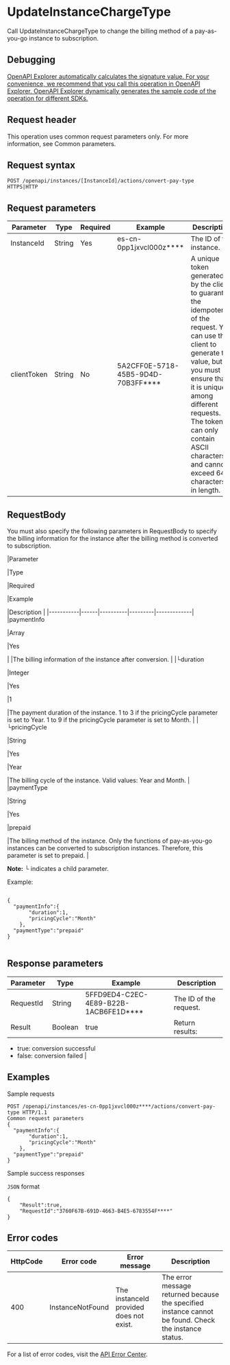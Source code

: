 # UpdateInstanceChargeType

Call UpdateInstanceChargeType to change the billing method of a pay-as-you-go instance to subscription.

## Debugging

[OpenAPI Explorer automatically calculates the signature value. For your convenience, we recommend that you call this operation in OpenAPI Explorer. OpenAPI Explorer dynamically generates the sample code of the operation for different SDKs.](https://api.aliyun.com/#product=elasticsearch&api=UpdateInstanceChargeType&type=ROA&version=2017-06-13)

## Request header

This operation uses common request parameters only. For more information, see Common parameters.

## Request syntax

```
POST /openapi/instances/[InstanceId]/actions/convert-pay-type HTTPS|HTTP
```

## Request parameters

|Parameter|Type|Required|Example|Description|
|---------|----|--------|-------|-----------|
|InstanceId|String|Yes|es-cn-0pp1jxvcl000z\*\*\*\*|The ID of the instance. |
|clientToken|String|No|5A2CFF0E-5718-45B5-9D4D-70B3FF\*\*\*\*|A unique token generated by the client to guarantee the idempotency of the request. You can use the client to generate the value, but you must ensure that it is unique among different requests. The token can only contain ASCII characters and cannot exceed 64 characters in length. |

## RequestBody

You must also specify the following parameters in RequestBody to specify the billing information for the instance after the billing method is converted to subscription.

|Parameter

|Type

|Required

|Example

|Description |
|-----------|------|----------|---------|-------------|
|paymentInfo

|Array

|Yes

| |The billing information of the instance after conversion. |
|└duration

|Integer

|Yes

|1

|The payment duration of the instance. 1 to 3 if the pricingCycle parameter is set to Year. 1 to 9 if the pricingCycle parameter is set to Month. |
|└pricingCycle

|String

|Yes

|Year

|The billing cycle of the instance. Valid values: Year and Month. |
|paymentType

|String

|Yes

|prepaid

|The billing method of the instance. Only the functions of pay-as-you-go instances can be converted to subscription instances. Therefore, this parameter is set to prepaid. |

**Note:** └ indicates a child parameter.

Example:

```

{
  "paymentInfo":{ 
       "duration":1,
       "pricingCycle":"Month"
    },
  "paymentType":"prepaid"
}
            
```

## Response parameters

|Parameter|Type|Example|Description|
|---------|----|-------|-----------|
|RequestId|String|5FFD9ED4-C2EC-4E89-B22B-1ACB6FE1D\*\*\*\*|The ID of the request. |
|Result|Boolean|true|Return results:

-   true: conversion successful
-   false: conversion failed |

## Examples

Sample requests

```
POST /openapi/instances/es-cn-0pp1jxvcl000z****/actions/convert-pay-type HTTP/1.1
Common request parameters
{
  "paymentInfo":{ 
       "duration":1,
       "pricingCycle":"Month"
    },
  "paymentType":"prepaid"
}
```

Sample success responses

`JSON` format

```
{
    "Result":true,
    "RequestId":"3760F67B-691D-4663-B4E5-6783554F****"
}
```

## Error codes

|HttpCode|Error code|Error message|Description|
|--------|----------|-------------|-----------|
|400|InstanceNotFound|The instanceId provided does not exist.|The error message returned because the specified instance cannot be found. Check the instance status.|

For a list of error codes, visit the [API Error Center](https://error-center.alibabacloud.com/status/product/elasticsearch).

